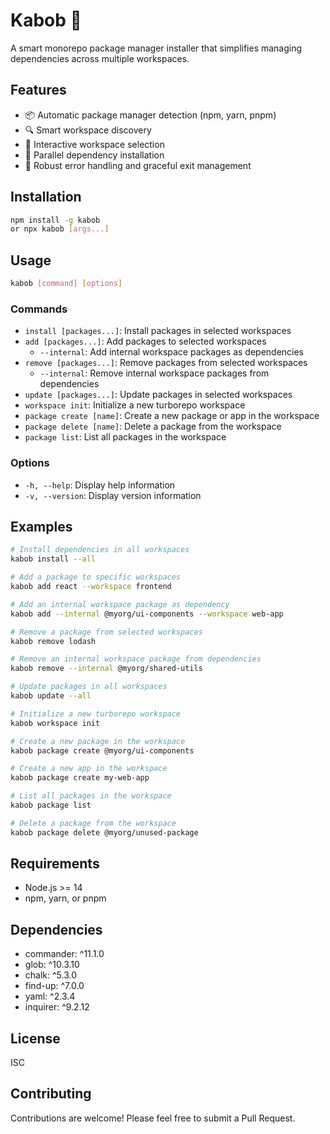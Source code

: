 # Kabob 🍖

A smart monorepo package manager installer that simplifies managing dependencies across multiple workspaces.

## Features

- 📦 Automatic package manager detection (npm, yarn, pnpm)
- 🔍 Smart workspace discovery
- 🎯 Interactive workspace selection
- 🚀 Parallel dependency installation
- 💪 Robust error handling and graceful exit management

## Installation

```bash
npm install -g kabob
or npx kabob [args...]
```

## Usage

```bash
kabob [command] [options]
```

### Commands

- `install [packages...]`: Install packages in selected workspaces
- `add [packages...]`: Add packages to selected workspaces
  - `--internal`: Add internal workspace packages as dependencies
- `remove [packages...]`: Remove packages from selected workspaces
  - `--internal`: Remove internal workspace packages from dependencies
- `update [packages...]`: Update packages in selected workspaces
- `workspace init`: Initialize a new turborepo workspace
- `package create [name]`: Create a new package or app in the workspace
- `package delete [name]`: Delete a package from the workspace
- `package list`: List all packages in the workspace

### Options

- `-h, --help`: Display help information
- `-v, --version`: Display version information

## Examples

```bash
# Install dependencies in all workspaces
kabob install --all

# Add a package to specific workspaces
kabob add react --workspace frontend

# Add an internal workspace package as dependency
kabob add --internal @myorg/ui-components --workspace web-app

# Remove a package from selected workspaces
kabob remove lodash

# Remove an internal workspace package from dependencies
kabob remove --internal @myorg/shared-utils

# Update packages in all workspaces
kabob update --all

# Initialize a new turborepo workspace
kabob workspace init

# Create a new package in the workspace
kabob package create @myorg/ui-components

# Create a new app in the workspace
kabob package create my-web-app

# List all packages in the workspace
kabob package list

# Delete a package from the workspace
kabob package delete @myorg/unused-package
```

## Requirements

- Node.js >= 14
- npm, yarn, or pnpm

## Dependencies

- commander: ^11.1.0
- glob: ^10.3.10
- chalk: ^5.3.0
- find-up: ^7.0.0
- yaml: ^2.3.4
- inquirer: ^9.2.12

## License

ISC

## Contributing

Contributions are welcome! Please feel free to submit a Pull Request.
